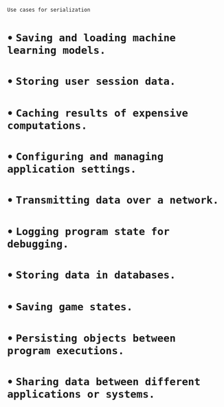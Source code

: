 `Use cases for serialization`
#  • `Saving and loading machine learning models.`
#  • `Storing user session data.`
#  • `Caching results of expensive computations.`
#  • `Configuring and managing application settings.`
#  • `Transmitting data over a network.`
#  • `Logging program state for debugging.`
#  • `Storing data in databases.`
#  • `Saving game states.`
#  • `Persisting objects between program executions.`
#  • `Sharing data between different applications or systems.`
